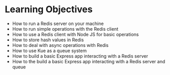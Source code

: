 # Learning Objectives
* How to run a Redis server on your machine
* How to run simple operations with the Redis client
* How to use a Redis client with Node JS for basic operations
* How to store hash values in Redis
* How to deal with async operations with Redis
* How to use Kue as a queue system
* How to build a basic Express app interacting with a Redis server
* How to the build a basic Express app interacting with a Redis server and queue
